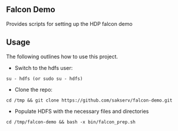 Falcon Demo
-------------------------

Provides scripts for setting up the HDP falcon demo

Usage
-----

The following outlines how to use this project.

* Switch to the hdfs user:
```
su - hdfs (or sudo su - hdfs)
```

* Clone the repo:
```
cd /tmp && git clone https://github.com/sakserv/falcon-demo.git
```

* Populate HDFS with the necessary files and directories
```
cd /tmp/falcon-demo && bash -x bin/falcon_prep.sh
```
